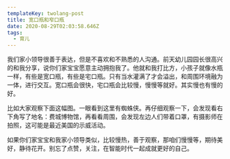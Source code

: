 ```yaml
---
templateKey: twolang-post
title: 宽口瓶和窄口瓶
date: 2020-08-29T02:03:58.646Z
tags:
  - 育儿
---
```

我们家小领导很善于表达，但是不喜欢和不熟悉的人沟通。前天幼儿园园长很高兴的和我分享，说你们家宝宝愿意主动拥抱我了。他就和我打比方，小孩子就像水瓶一样，有些是宽口瓶，有些是宅口瓶。只有当水灌满了才会溢出，和周围环境融为一体，进行交互。宽口瓶会很快，宅口瓶会比较慢，慢慢等就好。其实慢也有慢的好。

比如大家观察下面这幅图。一眼看到这里有蜘蛛侠。再仔细观察一下，会发现看右下角写了地名：费城博物馆，再看看周围，会发现左边人们带着口罩，有摄影师在拍照，这可能是最近美国的示威活动。

如果你们家宝宝和我家小领导类似，比较慢热，善于观察，那咱们慢慢等，期待美好，静待花开。别忘了点赞，关注，在智能时代一起成就更好的自己。